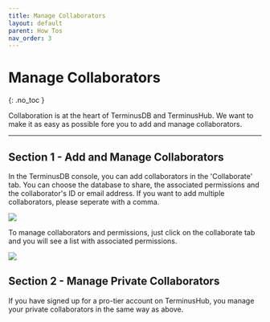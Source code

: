 ```yaml
---
title: Manage Collaborators
layout: default
parent: How Tos
nav_order: 3
---
```

# Manage Collaborators

{: .no_toc }

Collaboration is at the heart of TerminusDB and TerminusHub. We want to make it as easy as possible fore you to add and manage collaborators. 

- - -

## Section 1 - Add and Manage Collaborators



In the TerminusDB console, you can add collaborators in the 'Collaborate' tab. You can choose the database to share, the associated permissions and the collaborator's ID or email address. If you want to add multiple collaborators, please seperate with a comma.

![](/docs/assets/uploads/share-1.jpg)



To manage collaborators and permissions, just click on the collaborate tab and you will see a list with associated permissions.

![](/docs/assets/uploads/share-list.jpg)



## Section 2 - Manage Private Collaborators 

If you have signed up for a pro-tier account on TerminusHub, you manage your private collaborators in the same way as above.